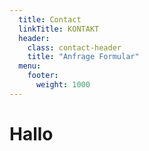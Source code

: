 ```yaml
---
  title: Contact
  linkTitle: KONTAKT
  header:
    class: contact-header
    title: "Anfrage Formular"
  menu:
    footer:
      weight: 1000
---
```

# Hallo